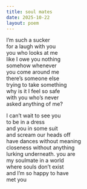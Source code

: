 ```yaml
---
title: soul mates
date: 2025-10-22
layout: poem
---
```


I’m such a sucker  
for a laugh with you  
you who looks at me  
like I owe you nothing  
somehow whenever  
you come around me  
there’s someone else  
trying to take something  
why is it I feel so safe  
with you who’s never  
asked anything of me?  

I can’t wait to see you  
to be in a dress  
and you in some suit  
and scream our heads off  
have dances without meaning  
closeness without anything  
lurking underneath. you are  
my soulmate in a world  
where souls don’t exist  
and I’m so happy to have  
met you
